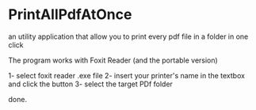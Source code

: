 # PrintAllPdfAtOnce
an utility application that allow you to print every pdf file in a folder in one click

The program works with Foxit Reader (and the portable version)

1- select foxit reader .exe file
2- insert your printer's name in the textbox and click the button
3- select the target PDf folder

done.
